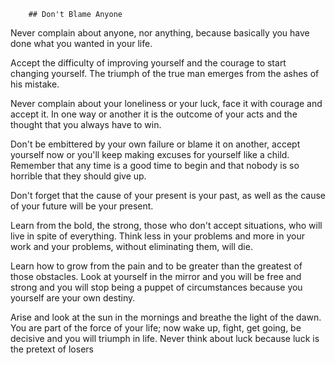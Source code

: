         ## Don't Blame Anyone

 Never complain about anyone, nor anything,
 because basically you have done
 what you wanted in your life.

 Accept the difficulty of improving yourself
 and the courage to start changing yourself.
 The triumph of the true man emerges from
 the ashes of his mistake.

 Never complain about your loneliness or your
 luck, face it with courage and accept it.
 In one way or another it is the outcome of
 your acts and the thought that you always
 have to win.

 Don't be embittered by your own failure or
 blame it on another, accept yourself now or
 you'll keep making excuses for yourself like a child.
 Remember that any time is
 a good time to begin and that nobody
 is so horrible that they should give up.

 Don't forget that the cause of your present
 is your past, as well as the cause of your
 future will be your present.

 Learn from the bold, the strong,
 those who don't accept situations, who
 will live in spite of everything. Think less in
 your problems and more in your work and
 your problems, without eliminating them, will die.

 Learn how to grow from the pain and to be
 greater than the greatest of those
 obstacles. Look at yourself in the mirror
 and you will be free and strong and you will stop
 being a puppet of circumstances because you
 yourself are your own destiny.
 
 Arise and look at the sun in the mornings
 and breathe the light of the dawn.
 You are part of the force of your life;
 now wake up, fight, get going, be decisive
 and you will triumph in life. Never think about
 luck because luck is
 the pretext of losers

